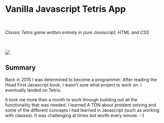 # Vanilla Javascript Tetris App

<br>

_Classic Tetris game written entirely in pure Javascript, HTML and CSS_

<br>


<br>

<image src="images/game_play_crop.png">

## Summary

Back in 2015 I was determined to become a programmer. After reading the Head First Javascript book, I wasn't sure what project to work on. I eventually landed on Tetris.

It took me more than a month to work through building out all the functionality that was needed. I learned A TON about problem solving and some of the different concepts I had learned in Javascript (such as working with classes). It was challenging at times but worth every minute. :-)


